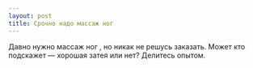 ```yaml
---
layout: post 
title: Срочно надо массаж ног   
--- 
```

Давно нужно массаж ног  , но никак не решусь заказать. Может кто подскажет — хорошая затея или нет? Делитесь опытом.